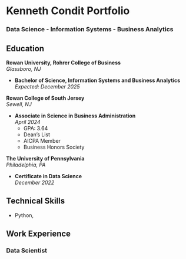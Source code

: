 # Kenneth Condit Portfolio

### Data Science - Information Systems - Business Analytics  

## Education

**Rowan University, Rohrer College of Business**  
*Glassboro, NJ*  
- **Bachelor of Science, Information Systems and Business Analytics**  
  *Expected: December 2025*

**Rowan College of South Jersey**  
*Sewell, NJ*  
- **Associate in Science in Business Administration**  
  *April 2024*  
  - GPA: 3.64  
  - Dean’s List  
  - AICPA Member  
  - Business Honors Society

**The University of Pennsylvania**  
*Philadelphia, PA*  
- **Certificate in Data Science**  
  *December 2022*

## Technical Skills
- Python,

## Work Experience

### Data Scientist
